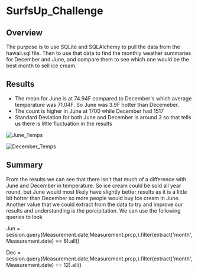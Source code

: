 # SurfsUp_Challenge

## Overview
The purpose is to use SQLite and SQLAlchemy to pull the data from the hawaii.sql file. Then to use that data to find the monthly weather summaries for December and June, and compare them to see which one would be the best month to sell ice cream.

## Results
* The mean for June is at 74.94F compared to December's which average temperature was 71.04F. So June was 3.9F hotter than Decemeber.
* The count is higher in June at 1700 while December had 1517
* Standard Deviation for both June and December is around 3 so that tells us there is little fluctuation in the results

![June_Temps](https://user-images.githubusercontent.com/108701073/187243730-08bbef6c-dd2f-4f8e-84b6-fe95d6a4cd7d.png)

![December_Temps](https://user-images.githubusercontent.com/108701073/187243699-e5b86bfc-b9ac-4cdd-b832-abad11e86458.png)

## Summary
From the results we can see that there isn't that much of a difference with June and December in temperature. So ice cream could be sold all year round, but June would most likely have slightly better results as it is a little bit hotter than December so more people would buy Ice cream in June. Another value that we could extract from the data to try and improve our results and understanding is the percipitation. We can use the following queries to look

Jun = session.query(Measurement.date,Measurement.prcp,).filter(extract('month', Measurement.date) == 6).all()

Dec = session.query(Measurement.date,Measurement.prcp,).filter(extract('month', Measurement.date) == 12).all()
